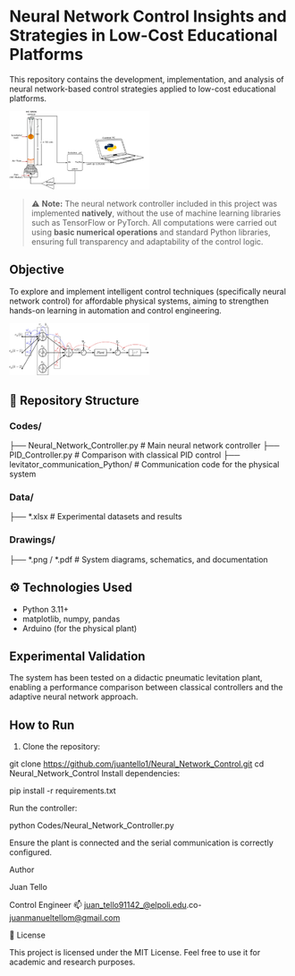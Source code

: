 # Neural Network Control Insights and Strategies in Low-Cost Educational Platforms

This repository contains the development, implementation, and analysis of neural network-based control strategies applied to low-cost educational platforms.

<img src="Images/levitator.png" width="250"/>

> ⚠️ **Note:** The neural network controller included in this project was implemented **natively**, without the use of machine learning libraries such as TensorFlow or PyTorch. All computations were carried out using **basic numerical operations** and standard Python libraries, ensuring full transparency and adaptability of the control logic.
## Objective

To explore and implement intelligent control techniques (specifically neural network control) for affordable physical systems, aiming to strengthen hands-on learning in automation and control engineering.

<img src="Images/Neural_Network.png" width="250"/>

## 📁 Repository Structure

### Codes/
├── Neural_Network_Controller.py # Main neural network controller
├── PID_Controller.py # Comparison with classical PID control
├── levitator_communication_Python/ # Communication code for the physical system

### Data/
├── *.xlsx # Experimental datasets and results

### Drawings/
├── *.png / *.pdf # System diagrams, schematics, and documentation


## ⚙️ Technologies Used

- Python 3.11+
- matplotlib, numpy, pandas
- Arduino (for the physical plant)


## Experimental Validation

The system has been tested on a didactic pneumatic levitation plant, enabling a performance comparison between classical controllers and the adaptive neural network approach.

## How to Run

1. Clone the repository:

git clone https://github.com/juantello1/Neural_Network_Control.git
cd Neural_Network_Control
Install dependencies:

pip install -r requirements.txt

Run the controller:


python Codes/Neural_Network_Controller.py

Ensure the plant is connected and the serial communication is correctly configured.

Author

Juan Tello

Control Engineer
📫 juan_tello91142_@elpoli.edu.co-
    juanmanueltellom@gmail.com

📄 License

This project is licensed under the MIT License. Feel free to use it for academic and research purposes. 

